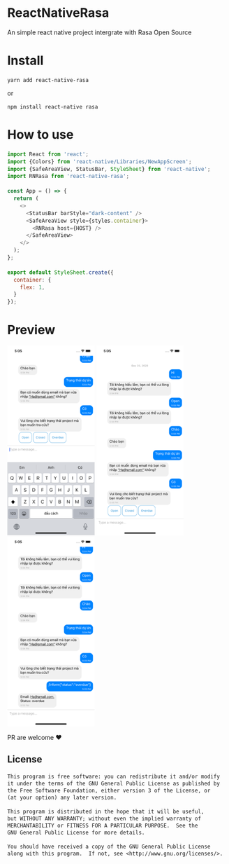 # ReactNativeRasa
An simple react native project intergrate with Rasa Open Source

# Install
```
yarn add react-native-rasa
```
or
```
npm install react-native rasa
```

# How to use
```javascript
import React from 'react';
import {Colors} from 'react-native/Libraries/NewAppScreen';
import {SafeAreaView, StatusBar, StyleSheet} from 'react-native';
import RNRasa from 'react-native-rasa';

const App = () => {
  return (
    <>
      <StatusBar barStyle="dark-content" />
      <SafeAreaView style={styles.container}>
        <RNRasa host={HOST} />
      </SafeAreaView>
    </>
  );
};

export default StyleSheet.create({
  container: {
    flex: 1,
  }
});
```

# Preview
<p float="left">
  <img src="https://github.com/hungvu193/ReactNativeRasa/blob/master/preview/Simulator%20Screen%20Shot%20-%20iPhone%2011%20-%202020-12-25%20at%2017.05.06.png" width="200" />
  <img src="https://github.com/hungvu193/ReactNativeRasa/blob/master/preview/Simulator%20Screen%20Shot%20-%20iPhone%2011%20-%202020-12-25%20at%2017.05.14.png" width="200" /> 
  <img src="https://github.com/hungvu193/ReactNativeRasa/blob/master/preview/Simulator%20Screen%20Shot%20-%20iPhone%2011%20-%202020-12-25%20at%2017.05.17.png" width="200" />
</p>

PR are welcome ❤️

## License

    This program is free software: you can redistribute it and/or modify
    it under the terms of the GNU General Public License as published by
    the Free Software Foundation, either version 3 of the License, or
    (at your option) any later version.

    This program is distributed in the hope that it will be useful,
    but WITHOUT ANY WARRANTY; without even the implied warranty of
    MERCHANTABILITY or FITNESS FOR A PARTICULAR PURPOSE.  See the
    GNU General Public License for more details.

    You should have received a copy of the GNU General Public License
    along with this program.  If not, see <http://www.gnu.org/licenses/>.
